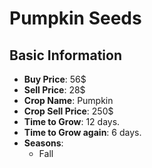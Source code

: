 # Pumpkin Seeds

## Basic Information

- **Buy Price**: 56$
- **Sell Price**: 28$
- **Crop Name**: Pumpkin
- **Crop Sell Price**: 250$
- **Time to Grow**: 12 days.
- **Time to Grow again**: 6 days.
- **Seasons**:
  - Fall